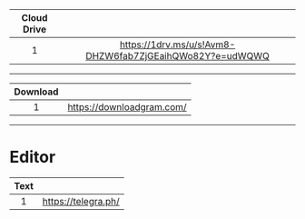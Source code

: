 |Cloud Drive||
|:-:|:-:|
|1|https://1drv.ms/u/s!Avm8-DHZW6fab7ZjGEaihQWo82Y?e=udWQWQ|

***

|Download||
|:-:|:-:|
|1|https://downloadgram.com/|

***

# Editor

|Text||
|:-:|:-:|
|1|https://telegra.ph/|
